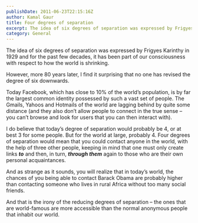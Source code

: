 ```yaml
---
publishDate: 2011-06-23T22:15:16Z
author: Kamal Gaur
title: Four degrees of separation 
excerpt: The idea of six degrees of separation was expressed by Frigyes Karinthy in 1929 and for the past few decades, it has been part of… 
category: General
---
```


The idea of six degrees of separation was expressed by Frigyes Karinthy in 1929 and for the past few decades, it has been part of our consciousness with respect to how the world is shrinking.

However, more 80 years later, I find it surprising that no one has revised the degree of six downwards.

Today Facebook, which has close to 10% of the world’s population, is by far the largest common identity possessed by such a vast set of people. The Gmails, Yahoos and Hotmails of the world are lagging behind by quite some distance (and they also don’t allow people to connect in the true sense – you can’t browse and look for users that you can then interact with).

I do believe that today’s degree of separation would probably be 4, or at best 3 for some people. But for the world at large, probably 4\. Four degrees of separation would mean that you could contact anyone in the world, with the help of three other people, keeping in mind that one must only create links **_to_** and then, in turn, **_through them_** again to those who are their own personal acquaintances.

And as strange as it sounds, you will realize that in today’s world, the chances of you being able to contact Barack Obama are probably higher than contacting someone who lives in rural Africa without too many social friends.

And that is the irony of the reducing degrees of separation – the ones that are world-famous are more accessible than the normal anonymous people that inhabit our world.

